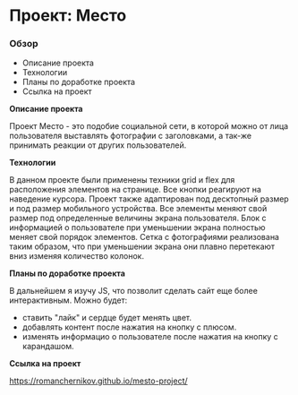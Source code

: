 # Проект: Место

### Обзор
* Описание проекта
* Технологии
* Планы по доработке проекта
* Ссылка на проект

**Описание проекта**

Проект Место - это подобие социальной сети, в которой можно от лица пользователя выставлять фотографии с заголовками, а так-же принимать реакции от других пользователей.

**Технологии**

В данном проекте были применены техники grid и flex для расположения элементов на странице.
Все кнопки реагируют на наведение курсора.
Проект также адаптирован под десктопный размер и под размер мобильного устройства. Все элементы меняют свой размер под определенные величины экрана пользователя.
Блок с информацией о пользователе при уменьшении экрана полностью меняет свой порядок элементов.
Сетка с фотографиями реализована таким образом, что при уменьшении экрана они плавно перетекают вниз изменяя количество колонок.


**Планы по доработке проекта**

В дальнейшем я изучу JS, что позволит сделать сайт еще более интерактивным.
Можно будет:
* ставить "лайк" и сердце будет менять цвет.
* добавлять контент после нажатия на кнопку с плюсом.
* изменять информацио о пользователе после нажатия на кнопку с карандашом.

**Ссылка на проект**

https://romanchernikov.github.io/mesto-project/

